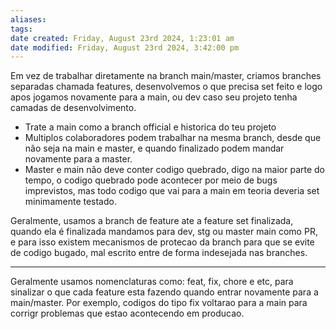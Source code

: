 ```yaml
---
aliases: 
tags: 
date created: Friday, August 23rd 2024, 1:23:01 am
date modified: Friday, August 23rd 2024, 3:42:00 pm
---
```

Em vez de trabalhar diretamente na branch main/master, criamos branches separadas chamada features, desenvolvemos o que precisa set feito e logo apos jogamos novamente para a main, ou dev caso seu projeto tenha camadas de desenvolvimento.

- Trate a main como a branch official e historica do teu projeto
- Multiplos colaboradores podem trabalhar na mesma branch, desde que não seja na main e master, e quando finalizado podem mandar novamente para a master.
- Master e main não deve conter codigo quebrado, digo na maior parte do tempo, o codigo quebrado pode acontecer por meio de bugs imprevistos, mas todo codigo que vai para a main em teoria deveria set minimamente testado.

Geralmente, usamos a branch de feature ate a feature set finalizada, quando ela é finalizada mandamos para dev, stg ou master main como PR, e para isso existem mecanismos de protecao da branch para que se evite de codigo bugado, mal escrito entre de forma indesejada nas branches.

---

Geralmente usamos nomenclaturas como: feat, fix, chore e etc, para sinalizar o que cada feature esta fazendo quando entrar novamente para a main/master.
	Por exemplo, codigos do tipo fix voltarao para a main para corrigr problemas que estao acontecendo em producao.